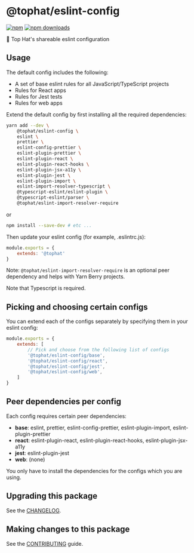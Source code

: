 # @tophat/eslint-config

[![npm](https://img.shields.io/npm/v/@tophat/eslint-config.svg)](https://www.npmjs.com/package/@tophat/eslint-config)
[![npm downloads](https://img.shields.io/npm/dm/@tophat/eslint-config.svg)](https://npm-stat.com/charts.html?package=%40tophat%2Feslint-config)

:shark: Top Hat's shareable eslint configuration

## Usage

The default config includes the following:

- A set of base eslint rules for all JavaScript/TypeScript projects
- Rules for React apps
- Rules for Jest tests
- Rules for web apps

Extend the default config by first installing all the required dependencies:

```bash
yarn add --dev \
    @tophat/eslint-config \
    eslint \
    prettier \
    eslint-config-prettier \
    eslint-plugin-prettier \
    eslint-plugin-react \
    eslint-plugin-react-hooks \
    eslint-plugin-jsx-a11y \
    eslint-plugin-jest \
    eslint-plugin-import \
    eslint-import-resolver-typescript \
    @typescript-eslint/eslint-plugin \
    @typescript-eslint/parser \
    @tophat/eslint-import-resolver-require
```

or

```bash
npm install --save-dev # etc ...
```

Then update your eslint config (for example, .eslintrc.js):

```javascript
module.exports = {
    extends: '@tophat'
}
```

Note: `@tophat/eslint-import-resolver-require` is an optional peer dependency and helps with Yarn Berry projects.

Note that Typescript is required.

## Picking and choosing certain configs

You can extend each of the configs separately by specifying them in your eslint config:

```javascript
module.exports = {
    extends: [
        // Pick and choose from the following list of configs
        '@tophat/eslint-config/base',
        '@tophat/eslint-config/react',
        '@tophat/eslint-config/jest',
        '@tophat/eslint-config/web',
    ]
}
```

## Peer dependencies per config

Each config requires certain peer dependencies:

- **base**: eslint, prettier, eslint-config-prettier, eslint-plugin-import, eslint-plugin-prettier
- **react**: eslint-plugin-react, eslint-plugin-react-hooks, eslint-plugin-jsx-a11y
- **jest**: eslint-plugin-jest
- **web**: (none)

You only have to install the dependencies for the configs which you are using.

## Upgrading this package

See the [CHANGELOG](./CHANGELOG.md).

## Making changes to this package

See the [CONTRIBUTING](./CONTRIBUTING.md) guide.
